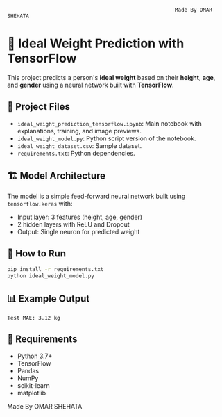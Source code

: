                                                           Made By OMAR SHEHATA




# 🧠 Ideal Weight Prediction with TensorFlow

This project predicts a person's **ideal weight** based on their **height**, **age**, and **gender** using a neural network built with **TensorFlow**.

## 📁 Project Files

- `ideal_weight_prediction_tensorflow.ipynb`: Main notebook with explanations, training, and image previews.
- `ideal_weight_model.py`: Python script version of the notebook.
- `ideal_weight_dataset.csv`: Sample dataset.
- `requirements.txt`: Python dependencies.

## 🏗️ Model Architecture

The model is a simple feed-forward neural network built using `tensorflow.keras` with:
- Input layer: 3 features (height, age, gender)
- 2 hidden layers with ReLU and Dropout
- Output: Single neuron for predicted weight

## 🚀 How to Run

```bash
pip install -r requirements.txt
python ideal_weight_model.py
```

## 📊 Example Output

```
Test MAE: 3.12 kg
```

## 📌 Requirements

- Python 3.7+
- TensorFlow
- Pandas
- NumPy
- scikit-learn
- matplotlib



Made By OMAR SHEHATA
